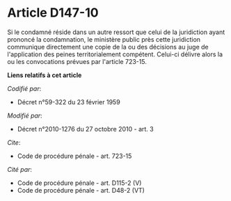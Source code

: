 # Article D147-10

Si le condamné réside dans un autre ressort que celui de la juridiction ayant prononcé la condamnation, le ministère public
près cette juridiction communique directement une copie de la ou des décisions au juge de l'application des peines
territorialement compétent. Celui-ci délivre alors la ou les convocations prévues par l'article 723-15.

**Liens relatifs à cet article**

_Codifié par_:

  - Décret n°59-322 du 23 février 1959

_Modifié par_:

  - Décret n°2010-1276 du 27 octobre 2010 - art. 3

_Cite_:

  - Code de procédure pénale - art. 723-15

_Cité par_:

  - Code de procédure pénale - art. D115-2 (V)
  - Code de procédure pénale - art. D48-2 (VT)
